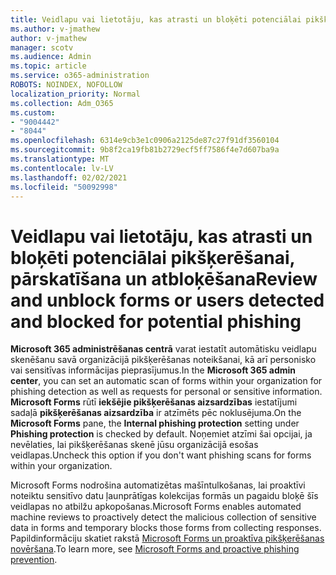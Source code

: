 ```yaml
---
title: Veidlapu vai lietotāju, kas atrasti un bloķēti potenciālai pikšķerēšanai, pārskatīšana un atbloķēšana
ms.author: v-jmathew
author: v-jmathew
manager: scotv
ms.audience: Admin
ms.topic: article
ms.service: o365-administration
ROBOTS: NOINDEX, NOFOLLOW
localization_priority: Normal
ms.collection: Adm_O365
ms.custom:
- "9004442"
- "8044"
ms.openlocfilehash: 6314e9cb3e1c0906a2125de87c27f91df3560104
ms.sourcegitcommit: 9b8f2ca19fb81b2729ecf5ff7586f4e7d607ba9a
ms.translationtype: MT
ms.contentlocale: lv-LV
ms.lasthandoff: 02/02/2021
ms.locfileid: "50092998"
---
```

# <a name="review-and-unblock-forms-or-users-detected-and-blocked-for-potential-phishing"></a><span data-ttu-id="3ff38-102">Veidlapu vai lietotāju, kas atrasti un bloķēti potenciālai pikšķerēšanai, pārskatīšana un atbloķēšana</span><span class="sxs-lookup"><span data-stu-id="3ff38-102">Review and unblock forms or users detected and blocked for potential phishing</span></span>

<span data-ttu-id="3ff38-103">**Microsoft 365 administrēšanas centrā** varat iestatīt automātisku veidlapu skenēšanu savā organizācijā pikšķerēšanas noteikšanai, kā arī personisko vai sensitīvas informācijas pieprasījumus.</span><span class="sxs-lookup"><span data-stu-id="3ff38-103">In the **Microsoft 365 admin center**, you can set an automatic scan of forms within your organization for phishing detection as well as requests for personal or sensitive information.</span></span> <span data-ttu-id="3ff38-104">**Microsoft Forms** rūtī **iekšējie pikšķerēšanas aizsardzības** iestatījumi sadaļā **pikšķerēšanas aizsardzība** ir atzīmēts pēc noklusējuma.</span><span class="sxs-lookup"><span data-stu-id="3ff38-104">On the **Microsoft Forms** pane, the **Internal phishing protection** setting under **Phishing protection** is checked by default.</span></span> <span data-ttu-id="3ff38-105">Noņemiet atzīmi šai opcijai, ja nevēlaties, lai pikšķerēšanas skenē jūsu organizācijā esošas veidlapas.</span><span class="sxs-lookup"><span data-stu-id="3ff38-105">Uncheck this option if you don't want phishing scans for forms within your organization.</span></span>

<span data-ttu-id="3ff38-106">Microsoft Forms nodrošina automatizētas mašīntulkošanas, lai proaktīvi noteiktu sensitīvo datu ļaunprātīgas kolekcijas formās un pagaidu bloķē šīs veidlapas no atbilžu apkopošanas.</span><span class="sxs-lookup"><span data-stu-id="3ff38-106">Microsoft Forms enables automated machine reviews to proactively detect the malicious collection of sensitive data in forms and temporary blocks those forms from collecting responses.</span></span> <span data-ttu-id="3ff38-107">Papildinformāciju skatiet rakstā [Microsoft Forms un proaktīva pikšķerēšanas novēršana](https://support.microsoft.com/office/microsoft-forms-and-proactive-phishing-prevention-b3950a20-296d-4e8e-96f5-594ced998a90).</span><span class="sxs-lookup"><span data-stu-id="3ff38-107">To learn more, see [Microsoft Forms and proactive phishing prevention](https://support.microsoft.com/office/microsoft-forms-and-proactive-phishing-prevention-b3950a20-296d-4e8e-96f5-594ced998a90).</span></span>

